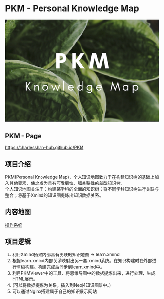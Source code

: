 # PKM - Personal Knowledge Map  
![image text](./resources/title_small.png)
## PKM - Page

https://charlesshan-hub.github.io/PKM

## 项目介绍  
PKM(Personal Knowledge Map)，个人知识地图致力于在构建知识树的基础上加入其他要素，使之成为具有可发展性，强关联性的新型知识树。  
个人知识地图关注于：构建某学科的全面的知识树；将不同学科知识树进行关联与整合；将基于Xmind的知识图提炼出知识数据关系。  

## 内容地图

[操作系统](./KnowledgeMap/计算机科学/操作系统/README.md)



## 项目逻辑

1. 利用Xmind搭建内部富有关联的知识地图 -> learn.xmind
2. 根据learn.xmind内部关系映射出另一套.xmind系统。在知识构建时在外部进行草稿构建。构建完成后同步到learn.xmind中。
3. 利用PKMViewer中的工具，将思维导图中的数据提炼出来，进行处理，生成HTML展示。
4. (可以将数据提炼为关系，插入到Neoj4知识图谱中。)
5. 可以通过Nginx搭建属于自己的知识展示网站
